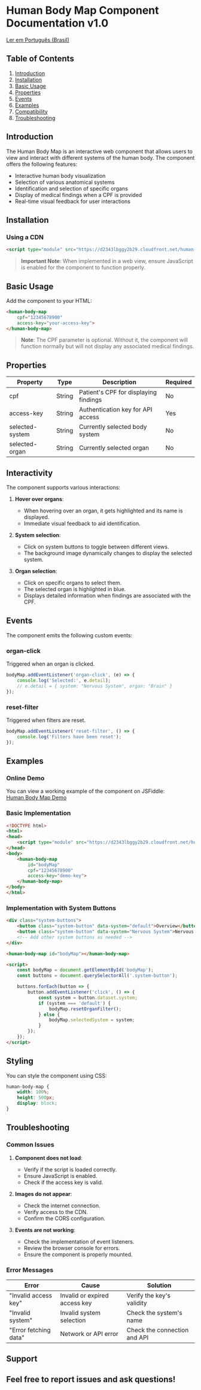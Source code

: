 # Human Body Map Component Documentation v1.0

[Ler em Português (Brasil)](./README-ptbr.md)

## Table of Contents
1. [Introduction](#introduction)
2. [Installation](#installation)
3. [Basic Usage](#basic-usage)
4. [Properties](#properties)
5. [Events](#events)
6. [Examples](#examples)
7. [Compatibility](#compatibility)
8. [Troubleshooting](#troubleshooting)

## Introduction

The Human Body Map is an interactive web component that allows users to view and interact with different systems of the human body. The component offers the following features:

- Interactive human body visualization
- Selection of various anatomical systems
- Identification and selection of specific organs
- Display of medical findings when a CPF is provided
- Real-time visual feedback for user interactions

## Installation

### Using a CDN
```html
<script type="module" src="https://d2343lbggy2b29.cloudfront.net/human-body-map-illustration.js"></script>
```

> **Important Note**: When implemented in a web view, ensure JavaScript is enabled for the component to function properly.

## Basic Usage

Add the component to your HTML:

```html
<human-body-map
    cpf="12345678900"
    access-key="your-access-key">
</human-body-map>
```

> **Note**: The CPF parameter is optional. Without it, the component will function normally but will not display any associated medical findings.

## Properties

| Property         | Type   | Description                                   | Required |
|------------------|--------|-----------------------------------------------|----------|
| cpf              | String | Patient's CPF for displaying findings         | No       |
| access-key       | String | Authentication key for API access             | Yes      |
| selected-system  | String | Currently selected body system                | No       |
| selected-organ   | String | Currently selected organ                      | No       |

## Interactivity

The component supports various interactions:

1. **Hover over organs**:
   - When hovering over an organ, it gets highlighted and its name is displayed.
   - Immediate visual feedback to aid identification.

2. **System selection**:
   - Click on system buttons to toggle between different views.
   - The background image dynamically changes to display the selected system.

3. **Organ selection**:
   - Click on specific organs to select them.
   - The selected organ is highlighted in blue.
   - Displays detailed information when findings are associated with the CPF.

## Events

The component emits the following custom events:

### organ-click
Triggered when an organ is clicked.

```javascript
bodyMap.addEventListener('organ-click', (e) => {
    console.log('Selected:', e.detail);
    // e.detail = { system: "Nervous System", organ: "Brain" }
});
```

### reset-filter
Triggered when filters are reset.

```javascript
bodyMap.addEventListener('reset-filter', () => {
    console.log('Filters have been reset');
});
```

## Examples

### Online Demo
You can view a working example of the component on JSFiddle:  
[Human Body Map Demo](https://jsfiddle.net/sysnee/zv9tbhsm/3/)

### Basic Implementation
```html
<!DOCTYPE html>
<html>
<head>
    <script type="module" src="https://d2343lbggy2b29.cloudfront.net/human-body-map-illustration.js"></script>
</head>
<body>
    <human-body-map
        id="bodyMap"
        cpf="12345678900"
        access-key="demo-key">
    </human-body-map>
</body>
</html>
```

### Implementation with System Buttons
```html
<div class="system-buttons">
    <button class="system-button" data-system="default">Overview</button>
    <button class="system-button" data-system="Nervous System">Nervous System</button>
    <!-- Add other system buttons as needed -->
</div>

<human-body-map id="bodyMap"></human-body-map>

<script>
    const bodyMap = document.getElementById('bodyMap');
    const buttons = document.querySelectorAll('.system-button');

    buttons.forEach(button => {
        button.addEventListener('click', () => {
            const system = button.dataset.system;
            if (system === 'default') {
                bodyMap.resetOrganFilter();
            } else {
                bodyMap.selectedSystem = system;
            }
        });
    });
</script>
```

## Styling

You can style the component using CSS:

```css
human-body-map {
    width: 100%;
    height: 500px;
    display: block;
}
```

## Troubleshooting

### Common Issues

1. **Component does not load**:
   - Verify if the script is loaded correctly.
   - Ensure JavaScript is enabled.
   - Check if the access key is valid.

2. **Images do not appear**:
   - Check the internet connection.
   - Verify access to the CDN.
   - Confirm the CORS configuration.

3. **Events are not working**:
   - Check the implementation of event listeners.
   - Review the browser console for errors.
   - Ensure the component is properly mounted.

### Error Messages

| Error                 | Cause                                | Solution                         |
|-----------------------|--------------------------------------|----------------------------------|
| "Invalid access key"  | Invalid or expired access key        | Verify the key's validity        |
| "Invalid system"      | Invalid system selection             | Check the system's name          |
| "Error fetching data" | Network or API error                 | Check the connection and API     |

## Support

Feel free to report issues and ask questions!  
--- 
